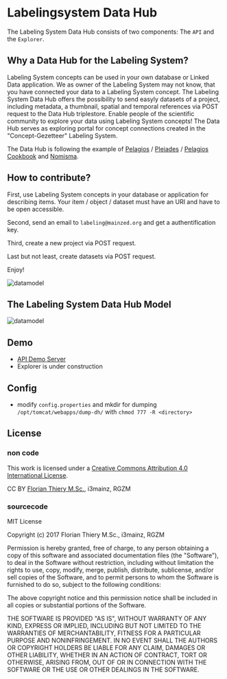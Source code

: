 # Labelingsystem Data Hub

The Labeling System Data Hub consists of two components: The `API` and the `Explorer`.

## Why a Data Hub for the Labeling System?

Labeling System concepts can be used in your own database or Linked Data application. We as owner of the Labeling System may not know, that you have connected your data to a Labeling System concept. The Labeling System Data Hub offers the possibility to send easyly datasets of a project, including metadata, a thumbnail, spatial and temporal references via POST request to the Data Hub triplestore. Enable people of the scientific community to explore your data using Labeling System concepts! The Data Hub serves as exploring portal for concept connections created in the "Concept-Gezetteer" Labeling System.

The Data Hub is following the example of [Pelagios](http://commons.pelagios.org) / [Pleiades](http://pleiades.stoa.org) / [Pelagios Cookbook](https://github.com/pelagios/pelagios-cookbook/wiki/Joining-Pelagios) and [Nomisma](http://nomisma.org).

## How to contribute?

First, use Labeling System concepts in your database or application for describing items. Your item / object / dataset must have an URI and have to be open accessible.

Second, send an email to `labeling@mainzed.org` and get a authentification key.

Third, create a new project via POST request.

Last but not least, create datasets via POST request.

Enjoy!

![datamodel](../../raw/master/img/contribute.png)

## The Labeling System Data Hub Model

![datamodel](../../raw/master/img/datamodel-simple.png)

## Demo

* [API Demo Server](http://ls-dev.i3mainz.hs-mainz.de/datahub/)
* Explorer is under construction

## Config

* modify `config.properties` and mkdir for dumping `/opt/tomcat/webapps/dump-dh/` with `chmod 777 -R <directory>`

## License

### non code

This work is licensed under a [Creative Commons Attribution 4.0 International License](http://creativecommons.org/licenses/by/4.0/).

CC BY [Florian Thiery M.Sc.](http://orcid.org/0000-0002-3246-3531), i3mainz, RGZM

### sourcecode

MIT License

Copyright (c) 2017 Florian Thiery M.Sc., i3mainz, RGZM

Permission is hereby granted, free of charge, to any person obtaining a copy
of this software and associated documentation files (the "Software"), to deal
in the Software without restriction, including without limitation the rights
to use, copy, modify, merge, publish, distribute, sublicense, and/or sell
copies of the Software, and to permit persons to whom the Software is
furnished to do so, subject to the following conditions:

The above copyright notice and this permission notice shall be included in all
copies or substantial portions of the Software.

THE SOFTWARE IS PROVIDED "AS IS", WITHOUT WARRANTY OF ANY KIND, EXPRESS OR
IMPLIED, INCLUDING BUT NOT LIMITED TO THE WARRANTIES OF MERCHANTABILITY,
FITNESS FOR A PARTICULAR PURPOSE AND NONINFRINGEMENT. IN NO EVENT SHALL THE
AUTHORS OR COPYRIGHT HOLDERS BE LIABLE FOR ANY CLAIM, DAMAGES OR OTHER
LIABILITY, WHETHER IN AN ACTION OF CONTRACT, TORT OR OTHERWISE, ARISING FROM,
OUT OF OR IN CONNECTION WITH THE SOFTWARE OR THE USE OR OTHER DEALINGS IN THE
SOFTWARE.
